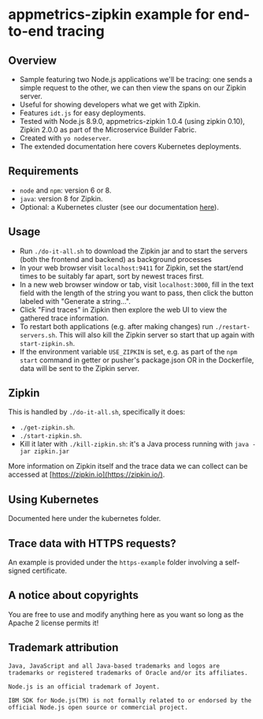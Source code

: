 # appmetrics-zipkin example for end-to-end tracing

## Overview
- Sample featuring two Node.js applications we'll be tracing: one sends a simple request to the other, we can then view the spans on our Zipkin server.
- Useful for showing developers what we get with Zipkin.
- Features `idt.js` for easy deployments.
- Tested with Node.js 8.9.0, appmetrics-zipkin 1.0.4 (using zipkin 0.10), Zipkin 2.0.0 as part of the Microservice Builder Fabric.
- Created with `yo nodeserver`.
- The extended documentation here covers Kubernetes deployments.

## Requirements
- `node` and `npm`: version 6 or 8.
- `java`: version 8 for Zipkin.
- Optional: a Kubernetes cluster (see our documentation [here](https://console.bluemix.net/docs/containers/container_index.html#container_index)).

## Usage
- Run `./do-it-all.sh` to download the Zipkin jar and to start the servers (both the frontend and backend) as background processes
- In your web browser visit `localhost:9411` for Zipkin, set the start/end times to be suitably far apart, sort by newest traces first.
- In a new web browser window or tab, visit `localhost:3000`, fill in the text field with the length of the string you want to pass, then click the button labeled with "Generate a string...".
- Click "Find traces" in Zipkin then explore the web UI to view the gathered trace information.
- To restart both applications (e.g. after making changes) run `./restart-servers.sh`. This will also kill the Zipkin server so start that up again with `start-zipkin.sh`.
- If the environment variable `USE_ZIPKIN` is set, e.g. as part of the `npm start` command in getter or pusher's package.json OR in the Dockerfile, data will be sent to the Zipkin server.

## Zipkin
This is handled by `./do-it-all.sh`, specifically it does:
- `./get-zipkin.sh`.
- `./start-zipkin.sh`.
- Kill it later with `./kill-zipkin.sh`: it's a Java process running with `java -jar zipkin.jar`

More information on Zipkin itself and the trace data we can collect can be accessed at [https://zipkin.io](https://zipkin.io/).

## Using Kubernetes
Documented here under the kubernetes folder.

## Trace data with HTTPS requests?
An example is provided under the `https-example` folder involving a self-signed certificate.

## A notice about copyrights
You are free to use and modify anything here as you want so long as the Apache 2 license permits it!

## Trademark attribution
```
Java, JavaScript and all Java-based trademarks and logos are
trademarks or registered trademarks of Oracle and/or its affiliates.

Node.js is an official trademark of Joyent.

IBM SDK for Node.js(TM) is not formally related to or endorsed by the
official Node.js open source or commercial project.
```
